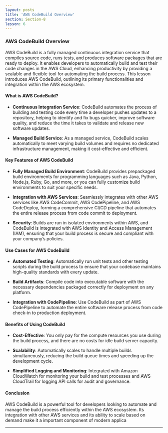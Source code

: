 ```yaml
---
layout: posts
title: 'AWS CodeBuild Overview'
section: Section-8
lesson: 6
---
```


### AWS CodeBuild Overview

AWS CodeBuild is a fully managed continuous integration service that compiles source code, runs tests, and produces software packages that are ready to deploy. It enables developers to automatically build and test their code changes in the AWS Cloud, enhancing productivity by providing a scalable and flexible tool for automating the build process. This lesson introduces AWS CodeBuild, outlining its primary functionalities and integration within the AWS ecosystem.

<!-- pagebreak -->

#### What is AWS CodeBuild?

- **Continuous Integration Service**: CodeBuild automates the process of building and testing code every time a developer pushes updates to a repository, helping to identify and fix bugs quicker, improve software quality, and reduce the time it takes to validate and release new software updates.

- **Managed Build Service**: As a managed service, CodeBuild scales automatically to meet varying build volumes and requires no dedicated infrastructure management, making it cost-effective and efficient.

<!-- pagebreak -->

#### Key Features of AWS CodeBuild

- **Fully Managed Build Environment**: CodeBuild provides prepackaged build environments for programming languages such as Java, Python, Node.js, Ruby, Go, and more, or you can fully customize build environments to suit your specific needs.

- **Integration with AWS Services**: Seamlessly integrates with other AWS services like AWS CodeCommit, AWS CodePipeline, and AWS CodeDeploy, forming a comprehensive CI/CD pipeline that automates the entire release process from code commit to deployment.

- **Security**: Builds are run in isolated environments within AWS, and CodeBuild is integrated with AWS Identity and Access Management (IAM), ensuring that your build process is secure and compliant with your company’s policies.

<!-- pagebreak -->

#### Use Cases for AWS CodeBuild

- **Automated Testing**: Automatically run unit tests and other testing scripts during the build process to ensure that your codebase maintains high-quality standards with every update.

- **Build Artifacts**: Compile code into executable software with the necessary dependencies packaged correctly for deployment on any platform.

- **Integration with CodePipeline**: Use CodeBuild as part of AWS CodePipeline to automate the entire software release process from code check-in to production deployment.

<!-- pagebreak -->

#### Benefits of Using CodeBuild

- **Cost-Effective**: You only pay for the compute resources you use during the build process, and there are no costs for idle build server capacity.

- **Scalability**: Automatically scales to handle multiple builds simultaneously, reducing the build queue times and speeding up the development cycle.

- **Simplified Logging and Monitoring**: Integrated with Amazon CloudWatch for monitoring your build and test processes and AWS CloudTrail for logging API calls for audit and governance.

<!-- pagebreak -->

#### Conclusion

AWS CodeBuild is a powerful tool for developers looking to automate and manage the build process efficiently within the AWS ecosystem. Its integration with other AWS services and its ability to scale based on demand make it a important component of modern applica

---
